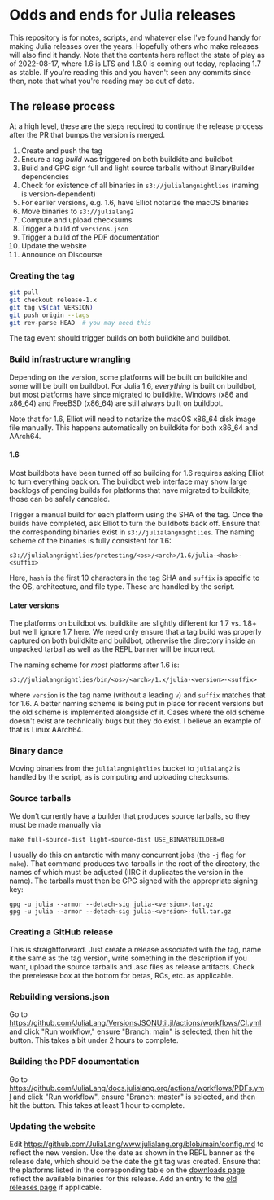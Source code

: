 # Odds and ends for Julia releases

This repository is for notes, scripts, and whatever else I've found handy for making
Julia releases over the years.
Hopefully others who make releases will also find it handy.
Note that the contents here reflect the state of play as of 2022-08-17, where 1.6 is LTS
and 1.8.0 is coming out today, replacing 1.7 as stable.
If you're reading this and you haven't seen any commits since then, note that what you're
reading may be out of date.

## The release process

At a high level, these are the steps required to continue the release process after the
PR that bumps the version is merged.

1. Create and push the tag
2. Ensure a _tag build_ was triggered on both buildkite and buildbot
3. Build and GPG sign full and light source tarballs without BinaryBuilder dependencies
4. Check for existence of all binaries in `s3://julialangnightlies` (naming is version-dependent)
5. For earlier versions, e.g. 1.6, have Elliot notarize the macOS binaries
5. Move binaries to `s3://julialang2`
6. Compute and upload checksums
7. Trigger a build of `versions.json`
8. Trigger a build of the PDF documentation
9. Update the website
10. Announce on Discourse

### Creating the tag

```bash
git pull
git checkout release-1.x
git tag v$(cat VERSION)
git push origin --tags
git rev-parse HEAD  # you may need this
```

The tag event should trigger builds on both buildkite and buildbot.

### Build infrastructure wrangling

Depending on the version, some platforms will be built on buildkite and some will be
built on buildbot.
For Julia 1.6, _everything_ is built on buildbot, but most platforms have since migrated
to buildkite.
Windows (x86 and x86\_64) and FreeBSD (x86\_64) are still always built on buildbot.

Note that for 1.6, Elliot will need to notarize the macOS x86\_64 disk image file manually.
This happens automatically on buildkite for both x86\_64 and AArch64.

#### 1.6

Most buildbots have been turned off so building for 1.6 requires asking Elliot to turn
everything back on.
The buildbot web interface may show large backlogs of pending builds for platforms that
have migrated to buildkite; those can be safely canceled.

Trigger a manual build for each platform using the SHA of the tag.
Once the builds have completed, ask Elliot to turn the buildbots back off.
Ensure that the corresponding binaries exist in `s3://julialangnightlies`.
The naming scheme of the binaries is fully consistent for 1.6:

```
s3://julialangnightlies/pretesting/<os>/<arch>/1.6/julia-<hash>-<suffix>
```

Here, `hash` is the first 10 characters in the tag SHA and `suffix` is specific to the
OS, architecture, and file type.
These are handled by the script.

#### Later versions

The platforms on buildbot vs. buildkite are slightly different for 1.7 vs. 1.8+ but we'll
ignore 1.7 here.
We need only ensure that a tag build was properly captured on both buildkite and buildbot,
otherwise the directory inside an unpacked tarball as well as the REPL banner will be
incorrect.

The naming scheme for _most_ platforms after 1.6 is:

```
s3://julialangnightlies/bin/<os>/<arch>/1.x/julia-<version>-<suffix>
```

where `version` is the tag name (without a leading `v`) and `suffix` matches that for 1.6.
A better naming scheme is being put in place for recent versions but the old scheme is
implemented alongside of it.
Cases where the old scheme doesn't exist are technically bugs but they do exist.
I believe an example of that is Linux AArch64.

### Binary dance

Moving binaries from the `julialangnightlies` bucket to `julialang2` is handled by the
script, as is computing and uploading checksums.

### Source tarballs

We don't currently have a builder that produces source tarballs, so they must be made
manually via

```
make full-source-dist light-source-dist USE_BINARYBUILDER=0
```

I usually do this on antarctic with many concurrent jobs (the `-j` flag for `make`).
That command produces two tarballs in the root of the directory, the names of which must
be adjusted (IIRC it duplicates the version in the name).
The tarballs must then be GPG signed with the appropriate signing key:

```
gpg -u julia --armor --detach-sig julia-<version>.tar.gz
gpg -u julia --armor --detach-sig julia-<version>-full.tar.gz
```

### Creating a GitHub release

This is straightforward.
Just create a release associated with the tag, name it the same as the tag version, write
something in the description if you want, upload the source tarballs and .asc files as
release artifacts.
Check the prerelease box at the bottom for betas, RCs, etc. as applicable.

### Rebuilding versions.json

Go to <https://github.com/JuliaLang/VersionsJSONUtil.jl/actions/workflows/CI.yml> and
click "Run workflow," ensure "Branch: main" is selected, then hit the button.
This takes a bit under 2 hours to complete.

### Building the PDF documentation

Go to https://github.com/JuliaLang/docs.julialang.org/actions/workflows/PDFs.yml and
click "Run workflow", ensure "Branch: master" is selected, and then hit the button.
This takes at least 1 hour to complete.

### Updating the website

Edit <https://github.com/JuliaLang/www.julialang.org/blob/main/config.md> to reflect the
new version.
Use the date as shown in the REPL banner as the release date, which should be the date the
git tag was created.
Ensure that the platforms listed in the corresponding table on the [downloads
page](https://github.com/JuliaLang/www.julialang.org/blob/main/downloads/index.md)
reflect the available binaries for this release.
Add an entry to the [old releases
page](https://github.com/JuliaLang/www.julialang.org/blob/main/downloads/oldreleases.md)
if applicable.
